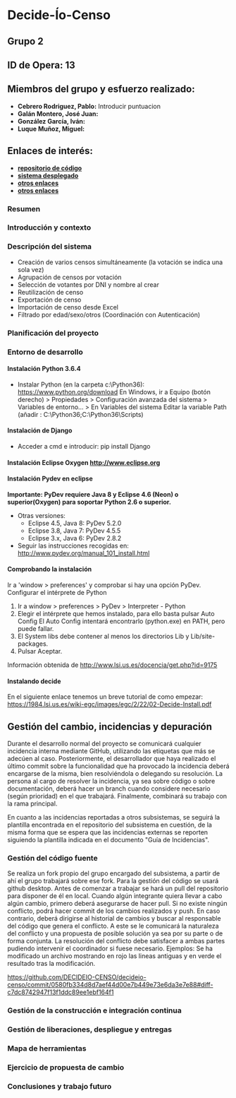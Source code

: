 # Decide-Ío-Censo 
## Grupo 2
## ID de Opera: 13

## Miembros del grupo y esfuerzo realizado:

* **Cebrero Rodriguez, Pablo:** Introducir puntuacion
* **Galán Montero, José Juan:**
* **González García, Iván:**
* **Luque Muñoz, Miguel:**


## Enlaces de interés:

* [**repositorio de código**](#codigo)
* [**sistema desplegado**](#bugs)
* [**otros enlaces**](#bugs)
* [**otros enlaces**](#bugs)

### Resumen

### Introducción y contexto

### Descripción del sistema
* Creación de varios censos simultáneamente (la votación se indica una sola vez)
* Agrupación de censos por votación
* Selección de votantes por DNI y nombre al crear
* Reutilización de censo
* Exportación de censo
* Importación de censo desde Excel
* Filtrado por edad/sexo/otros (Coordinación con Autenticación)

### Planificación del proyecto

### Entorno de desarrollo

#### Instalación Python 3.6.4
* Instalar Python (en la carpeta c:\Python36):
  https://www.python.org/download
En Windows, ir a Equipo (botón derecho) > Propiedades > Configuración avanzada del
sistema > Variables de entorno… > En Variables del sistema Editar la variable Path
(añadir : C:\Python36;C:\Python36\Scripts) 

#### Instalación de Django

* Acceder a cmd e introducir: pip install Django 

#### Instalación Eclipse Oxygen http://www.eclipse.org
#### Instalación Pydev en eclipse
**Importante: PyDev requiere Java 8 y Eclipse 4.6 (Neon) o
superior(Oxygen) para soportar Python 2.6 o superior.**
* Otras versiones:
    * Eclipse 4.5, Java 8: PyDev 5.2.0
    * Eclipse 3.8, Java 7: PyDev 4.5.5
    * Eclipse 3.x, Java 6: PyDev 2.8.2
* Seguir las instrucciones recogidas en:
http://www.pydev.org/manual_101_install.html

#### Comprobando la instalación
Ir a 'window > preferences' y comprobar si hay una opción PyDev.
Configurar el intérprete de Python
1. Ir a window > preferences > PyDev > Interpreter - Python
2. Elegir el intérprete que hemos instalado, para ello basta pulsar Auto Config
El Auto Config intentará encontrarlo (python.exe) en PATH, pero puede fallar.
3. El System libs debe contener al menos los directorios Lib y Lib/site-packages.
4. Pulsar Aceptar.

Información obtenida de http://www.lsi.us.es/docencia/get.php?id=9175

#### Instalando decide
En el siguiente enlace tenemos un breve tutorial de como empezar:
https://1984.lsi.us.es/wiki-egc/images/egc/2/22/02-Decide-Install.pdf

## Gestión del cambio, incidencias y depuración

Durante el desarrollo normal del proyecto se comunicará cualquier incidencia interna mediante GitHub, utilizando las etiquetas que más se adecúen al caso. Posteriormente, el desarrollador que haya realizado el último commit sobre la funcionalidad que ha provocado la incidencia deberá encargarse de la misma, bien resolviéndola o delegando su resolución. La persona al cargo de resolver la incidencia, ya sea sobre código o sobre documentación, deberá hacer un branch cuando considere necesario (según prioridad) en el que trabajará. Finalmente, combinará su trabajo con la rama principal.

En cuanto a las incidencias reportadas a otros subsistemas, se seguirá la plantilla encontrada en el repositorio del subsistema en cuestión, de la misma forma que se espera que las incidencias externas se reporten siguiendo la plantilla indicada en el documento "Guía de Incidencias".

### Gestión del código fuente

Se realiza un fork propio del grupo encargado del subsistema, a partir de ahí el grupo trabajará sobre ese fork.
Para la gestión del código se usará github desktop. Antes de comenzar a trabajar se hará un pull del repositorio para disponer de él en local. Cuando algún integrante quiera llevar a cabo algún cambio, primero deberá asegurarse de hacer pull. Si no existe ningún conflicto, podrá hacer commit de los cambios realizados y push. En caso contrario, deberá dirigirse al historial de cambios y buscar al responsable del código que genera el conflicto. A este se le comunicará la naturaleza del conflicto y una propuesta de posible solución ya sea por su parte o de forma conjunta. La resolución del conflicto debe satisfacer a ambas partes pudiendo intervenir el coordinador si fuese necesario.
Ejemplos:
Se ha modificado un archivo mostrando en rojo las lineas antiguas y en verde el resultado tras la modificación.

https://github.com/DECIDEIO-CENSO/decideio-censo/commit/0580fb334d8d7aef44d00e7b449e73e6da3e7e88#diff-c7dc8742947f13f1ddc89ee1ebf164f1

### Gestión de la construcción e integración continua

### Gestión de liberaciones, despliegue y entregas

### Mapa de herramientas

### Ejercicio de propuesta de cambio

### Conclusiones y trabajo futuro
